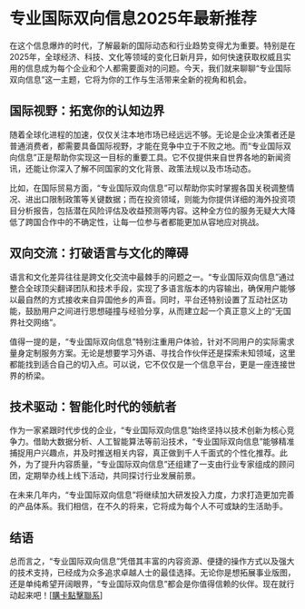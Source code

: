 # 专业国际双向信息2025年最新推荐

在这个信息爆炸的时代，了解最新的国际动态和行业趋势变得尤为重要。特别是在2025年，全球经济、科技、文化等领域的变化日新月异，如何快速获取权威且实用的信息成为每个企业和个人都需要面对的问题。今天，我们就来聊聊“专业国际双向信息”这一主题，它将为你的工作与生活带来全新的视角和机会。

## 国际视野：拓宽你的认知边界

随着全球化进程的加速，仅仅关注本地市场已经远远不够。无论是企业决策者还是普通消费者，都需要具备国际视野，才能在竞争中立于不败之地。而“专业国际双向信息”正是帮助你实现这一目标的重要工具。它不仅提供来自世界各地的新闻资讯，还能让你深入了解不同国家的文化背景、政策法规以及市场动态。

比如，在国际贸易方面，“专业国际双向信息”可以帮助你实时掌握各国关税调整情况、进出口限制政策等关键数据；而在投资领域，则能为你提供详细的海外投资项目分析报告，包括潜在风险评估及收益预测等内容。这种全方位的服务无疑大大降低了跨国合作中的不确定性，让每一位参与者都能更加从容地应对挑战。

## 双向交流：打破语言与文化的障碍

语言和文化差异往往是跨文化交流中最棘手的问题之一。“专业国际双向信息”通过整合全球顶尖翻译团队和技术手段，实现了多语言版本的内容输出，确保用户能够以最自然的方式接收来自异国他乡的声音。同时，平台还特别设置了互动社区功能，鼓励用户之间进行思想碰撞与经验分享，从而建立起一个真正意义上的“无国界社交网络”。

值得一提的是，“专业国际双向信息”特别注重用户体验，针对不同用户的实际需求量身定制服务方案。无论是想要学习外语、寻找合作伙伴还是探索未知领域，这里都能找到适合自己的切入点。可以说，它不仅仅是一个信息平台，更是一座连接世界的桥梁。

## 技术驱动：智能化时代的领航者

作为一家紧跟时代步伐的企业，“专业国际双向信息”始终坚持以技术创新为核心竞争力。借助大数据分析、人工智能算法等前沿技术，“专业国际双向信息”能够精准捕捉用户兴趣点，并及时推送相关内容，真正做到千人千面式的个性化推荐。此外，为了提升内容质量，“专业国际双向信息”还组建了一支由行业专家组成的顾问团，定期举办线上线下活动，共同探讨行业发展前景。

在未来几年内，“专业国际双向信息”将继续加大研发投入力度，力求打造更加完善的产品体系。我们相信，在不久的将来，它将成为每个人不可或缺的生活助手。

## 结语

总而言之，“专业国际双向信息”凭借其丰富的内容资源、便捷的操作方式以及强大的技术支持，已经成为众多追求卓越人士的最佳选择。无论你是想拓展事业版图，还是单纯希望开阔眼界，“专业国际双向信息”都会是你值得信赖的伙伴。现在就行动起来吧！[[購卡點擊聯系](https://t.me/s/SXDXQF)]